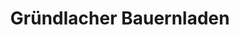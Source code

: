 ---
title: "Gründlacher Bauernladen"
url: /nuernberg/gruendlacher-bauernladen/
shop: Lebensmittel
---